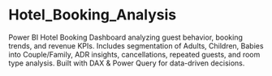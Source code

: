 # Hotel_Booking_Analysis
Power BI Hotel Booking Dashboard analyzing guest behavior, booking trends, and revenue KPIs. Includes segmentation of Adults, Children, Babies into Couple/Family, ADR insights, cancellations, repeated guests, and room type analysis. Built with DAX &amp; Power Query for data-driven decisions.
